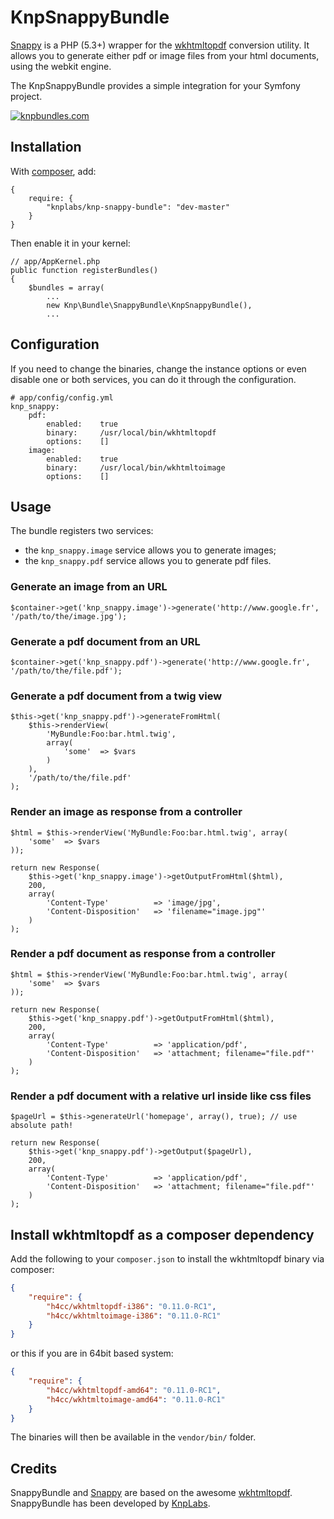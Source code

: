KnpSnappyBundle
===============

[Snappy][snappy] is a PHP (5.3+) wrapper for the [wkhtmltopdf][wkhtmltopdf] conversion utility.
It allows you to generate either pdf or image files from your html documents, using the webkit engine.

The KnpSnappyBundle provides a simple integration for your Symfony project.

[![knpbundles.com](http://knpbundles.com/KnpLabs/KnpSnappyBundle/badge-short)](http://knpbundles.com/KnpLabs/KnpSnappyBundle)

Installation
------------

With [composer](http://packagist.org), add:

    {
        require: {
            "knplabs/knp-snappy-bundle": "dev-master"
        }
    }

Then enable it in your kernel:

    // app/AppKernel.php
    public function registerBundles()
    {
        $bundles = array(
            ...
            new Knp\Bundle\SnappyBundle\KnpSnappyBundle(),
            ...

Configuration
-------------

If you need to change the binaries, change the instance options or even disable one or both services, you can do it through the configuration.

    # app/config/config.yml
    knp_snappy:
        pdf:
            enabled:    true
            binary:     /usr/local/bin/wkhtmltopdf
            options:    []
        image:
            enabled:    true
            binary:     /usr/local/bin/wkhtmltoimage
            options:    []

Usage
-----

The bundle registers two services:

 - the `knp_snappy.image` service allows you to generate images;
 - the `knp_snappy.pdf` service allows you to generate pdf files.

### Generate an image from an URL

    $container->get('knp_snappy.image')->generate('http://www.google.fr', '/path/to/the/image.jpg');

### Generate a pdf document from an URL

    $container->get('knp_snappy.pdf')->generate('http://www.google.fr', '/path/to/the/file.pdf');

### Generate a pdf document from a twig view

    $this->get('knp_snappy.pdf')->generateFromHtml(
        $this->renderView(
            'MyBundle:Foo:bar.html.twig',
            array(
                'some'  => $vars
            )
        ),
        '/path/to/the/file.pdf'
    );

### Render an image as response from a controller

    $html = $this->renderView('MyBundle:Foo:bar.html.twig', array(
        'some'  => $vars
    ));

    return new Response(
        $this->get('knp_snappy.image')->getOutputFromHtml($html),
        200,
        array(
            'Content-Type'          => 'image/jpg',
            'Content-Disposition'   => 'filename="image.jpg"'
        )
    );

### Render a pdf document as response from a controller

    $html = $this->renderView('MyBundle:Foo:bar.html.twig', array(
        'some'  => $vars
    ));

    return new Response(
        $this->get('knp_snappy.pdf')->getOutputFromHtml($html),
        200,
        array(
            'Content-Type'          => 'application/pdf',
            'Content-Disposition'   => 'attachment; filename="file.pdf"'
        )
    );
    
### Render a pdf document with a relative url inside like css files

    $pageUrl = $this->generateUrl('homepage', array(), true); // use absolute path!
    
    return new Response(
        $this->get('knp_snappy.pdf')->getOutput($pageUrl),
        200,
        array(
            'Content-Type'          => 'application/pdf',
            'Content-Disposition'   => 'attachment; filename="file.pdf"'
        )
    );

Install wkhtmltopdf as a composer dependency
--------------------------------------------

Add the following to your `composer.json` to install the wkhtmltopdf binary via composer:

```json
{
    "require": {
        "h4cc/wkhtmltopdf-i386": "0.11.0-RC1",
        "h4cc/wkhtmltoimage-i386": "0.11.0-RC1"
    }
}
```

or this if you are in 64bit based system:

```json
{
    "require": {
        "h4cc/wkhtmltopdf-amd64": "0.11.0-RC1",
        "h4cc/wkhtmltoimage-amd64": "0.11.0-RC1"
    }
}
```

The binaries will then be available in the `vendor/bin/` folder.


Credits
-------

SnappyBundle and [Snappy][snappy] are based on the awesome [wkhtmltopdf][wkhtmltopdf].
SnappyBundle has been developed by [KnpLabs][KnpLabs].

[snappy]: https://github.com/KnpLabs/snappy
[wkhtmltopdf]: http://code.google.com/p/wkhtmltopdf/
[KnpLabs]: http://www.knplabs.com
